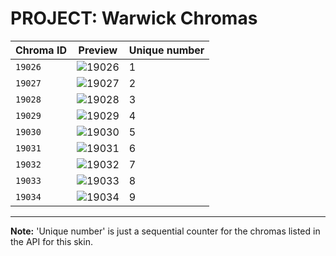 # PROJECT: Warwick Chromas

| Chroma ID | Preview | Unique number |
|---|---|---|
| `19026` | ![19026](https://raw.communitydragon.org/latest/plugins/rcp-be-lol-game-data/global/default/v1/champion-chroma-images/19/19026.png) | 1 |
| `19027` | ![19027](https://raw.communitydragon.org/latest/plugins/rcp-be-lol-game-data/global/default/v1/champion-chroma-images/19/19027.png) | 2 |
| `19028` | ![19028](https://raw.communitydragon.org/latest/plugins/rcp-be-lol-game-data/global/default/v1/champion-chroma-images/19/19028.png) | 3 |
| `19029` | ![19029](https://raw.communitydragon.org/latest/plugins/rcp-be-lol-game-data/global/default/v1/champion-chroma-images/19/19029.png) | 4 |
| `19030` | ![19030](https://raw.communitydragon.org/latest/plugins/rcp-be-lol-game-data/global/default/v1/champion-chroma-images/19/19030.png) | 5 |
| `19031` | ![19031](https://raw.communitydragon.org/latest/plugins/rcp-be-lol-game-data/global/default/v1/champion-chroma-images/19/19031.png) | 6 |
| `19032` | ![19032](https://raw.communitydragon.org/latest/plugins/rcp-be-lol-game-data/global/default/v1/champion-chroma-images/19/19032.png) | 7 |
| `19033` | ![19033](https://raw.communitydragon.org/latest/plugins/rcp-be-lol-game-data/global/default/v1/champion-chroma-images/19/19033.png) | 8 |
| `19034` | ![19034](https://raw.communitydragon.org/latest/plugins/rcp-be-lol-game-data/global/default/v1/champion-chroma-images/19/19034.png) | 9 |

---

**Note:** 'Unique number' is just a sequential counter for the chromas listed in the API for this skin.